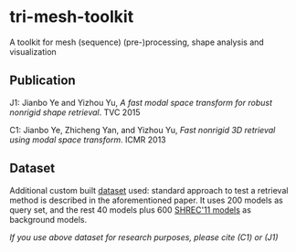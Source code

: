 # tri-mesh-toolkit
A toolkit for mesh (sequence) (pre-)processing, shape analysis and visualization

## Publication

J1: Jianbo Ye and Yizhou Yu, *A fast modal space transform for robust nonrigid shape retrieval*. TVC 2015

C1: Jianbo Ye, Zhicheng Yan, and Yizhou Yu, *Fast nonrigid 3D retrieval using modal space transform*. ICMR 2013

## Dataset
Additional custom built [dataset](https://drive.google.com/file/d/0BzfQ7xg9jFT3b0NaWXpsNU04ckE/view?usp=sharing) used:
standard approach to test a retrieval method is described in the aforementioned paper. It uses 200 models as query 
set, and the rest 40 models plus 600 [SHREC'11 models](http://www.itl.nist.gov/iad/vug/sharp/contest/2011/NonRigid/) as background models. 

_If you use above dataset for research purposes, please cite (C1) or (J1)_

 
